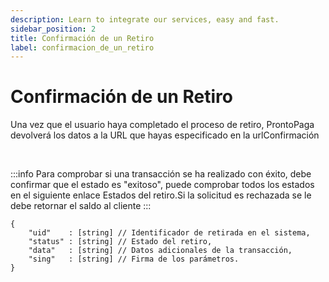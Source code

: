 ```yaml
---
description: Learn to integrate our services, easy and fast.
sidebar_position: 2
title: Confirmación de un Retiro
label: confirmacion_de_un_retiro
---
```


# Confirmación de un Retiro

Una vez que el usuario haya completado el proceso de retiro, ProntoPaga devolverá los datos a la URL que hayas especificado en la urlConfirmación

<br />

:::info
Para comprobar si una transacción se ha realizado con éxito, debe confirmar que el estado es "exitoso", puede comprobar todos los estados en el siguiente enlace Estados del retiro.Si la solicitud es rechazada se le debe retornar el saldo al cliente
:::

```
{
    "uid"    : [string] // Identificador de retirada en el sistema,
    "status" : [string] // Estado del retiro,
    "data"   : [string] // Datos adicionales de la transacción,
    "sing"   : [string] // Firma de los parámetros.
}
```